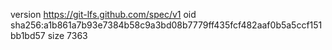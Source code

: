 version https://git-lfs.github.com/spec/v1
oid sha256:a1b861a7b93e7384b58c9a3bd08b7779ff435fcf482aaf0b5a5ccf151bb1bd57
size 7363
